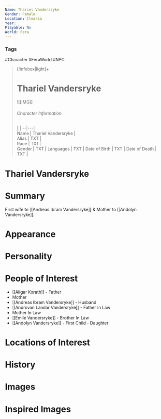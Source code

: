 ```yaml
---
Name: Thariel Vandersryke
Gender: Female
Location: Ilmaria
Year: 
Playable: No
World: Fera
---
```


### Tags
#Character #FeraWorld #NPC

> [!infobox|light]+  
> # Thariel Vandersryke  
> ![[IMG]]  
> ###### Character Information
>  |   |
> --|---|  
> Name | Thariel Vandersryke |  
> Alias | TXT |  
> Race | TXT |  
> Gender | TXT |
> Languages | TXT |
> Date of Birth | TXT |
> Date of Death | TXT |

# Thariel Vandersryke

# Summary
First wife to [[Andreas Ibram Vandersryke]] & Mother to [[Andolyn Vandersryke]].
# Appearance

# Personality

# People of Interest
- [[Aligar Korath]] - Father
- Mother
- [[Andreas Ibram Vandersryke]] - Husband
- [[Androvan Landar Vandersryke]] - Father In Law
- Mother In Law
- [[Emile Vandersryke]] - Brother In Law
- [[Andolyn Vandersryke]] - First Child - Daughter 
# Locations of Interest

# History

# Images

# Inspired Images
